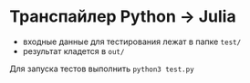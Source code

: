 # Транспайлер Python &rarr; Julia

- входные данные для тестирования лежат в папке `test/`
- результат кладется в `out/`

Для запуска тестов выполнить `python3 test.py`
